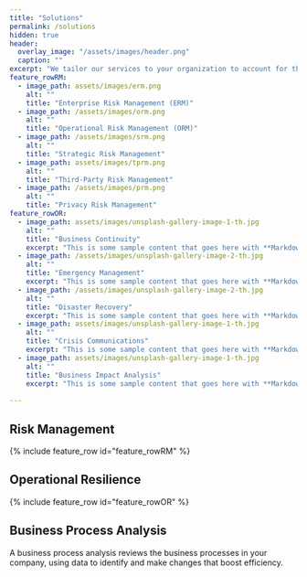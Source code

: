 ```yaml
---
title: "Solutions"
permalink: /solutions
hidden: true
header:
  overlay_image: "/assets/images/header.png"
  caption: ""
excerpt: "We tailor our services to your organization to account for the unique factors that create value for you."
feature_rowRM:
  - image_path: assets/images/erm.png
    alt: ""
    title: "Enterprise Risk Management (ERM)"
  - image_path: /assets/images/orm.png
    alt: ""
    title: "Operational Risk Management (ORM)"
  - image_path: /assets/images/srm.png
    alt: ""
    title: "Strategic Risk Management"
  - image_path: assets/images/tprm.png
    alt: ""
    title: "Third-Party Risk Management"
  - image_path: /assets/images/prm.png
    alt: ""
    title: "Privacy Risk Management"
feature_rowOR:
  - image_path: assets/images/unsplash-gallery-image-1-th.jpg
    alt: ""
    title: "Business Continuity"
    excerpt: "This is some sample content that goes here with **Markdown** formatting."
  - image_path: /assets/images/unsplash-gallery-image-2-th.jpg
    alt: ""
    title: "Emergency Management"
    excerpt: "This is some sample content that goes here with **Markdown** formatting."
  - image_path: /assets/images/unsplash-gallery-image-2-th.jpg
    alt: ""
    title: "Disaster Recovery"
    excerpt: "This is some sample content that goes here with **Markdown** formatting."
  - image_path: assets/images/unsplash-gallery-image-1-th.jpg
    alt: ""
    title: "Crisis Communications"
    excerpt: "This is some sample content that goes here with **Markdown** formatting."
  - image_path: assets/images/unsplash-gallery-image-1-th.jpg
    alt: ""
    title: "Business Impact Analysis"
    excerpt: "This is some sample content that goes here with **Markdown** formatting."
  
---
```


## Risk Management

{% include feature_row id="feature_rowRM" %}

## Operational Resilience

{% include feature_row id="feature_rowOR" %}

## Business Process Analysis

A business process analysis reviews the business processes in your company, using data to identify and make changes that boost efficiency.
